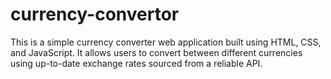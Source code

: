 # currency-convertor
This is a simple currency converter web application built using HTML, CSS, and JavaScript. It allows users to convert between different currencies using up-to-date exchange rates sourced from a reliable API.
